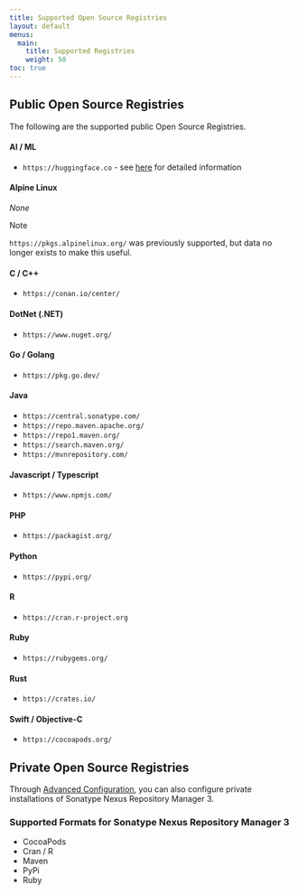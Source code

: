 ```yaml
---
title: Supported Open Source Registries
layout: default
menus:
  main:
    title: Supported Registries
    weight: 50
toc: true
---
```


## Public Open Source Registries

The following are the supported public Open Source Registries.

#### AI / ML

- `https://huggingface.co` - see [here](./registry-details/hugging-face) for detailed information


#### Alpine Linux

*None*

> [!NOTE]
> `https://pkgs.alpinelinux.org/` was previously supported, but data no longer exists to make this useful.


#### C / C++

- `https://conan.io/center/`

#### DotNet (.NET)

- `https://www.nuget.org/`

#### Go / Golang

- `https://pkg.go.dev/`

#### Java

- `https://central.sonatype.com/`
- `https://repo.maven.apache.org/`
- `https://repo1.maven.org/`
- `https://search.maven.org/`
- `https://mvnrepository.com/`

#### Javascript / Typescript

- `https://www.npmjs.com/`

#### PHP

- `https://packagist.org/`

#### Python

- `https://pypi.org/`

#### R

- `https://cran.r-project.org`

#### Ruby

- `https://rubygems.org/`

#### Rust

- `https://crates.io/`

#### Swift / Objective-C

- `https://cocoapods.org/` 

## Private Open Source Registries

Through [Advanced Configuration](./configure-external-repository-managers.html), you can also configure private installations of Sonatype Nexus Repository Manager 3.

### Supported Formats for Sonatype Nexus Repository Manager 3

- CocoaPods
- Cran / R
- Maven
- PyPi
- Ruby